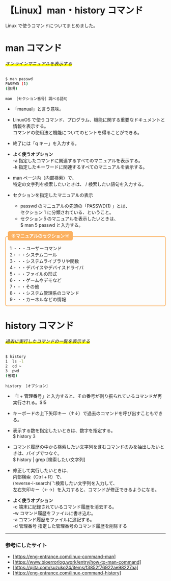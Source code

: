 # 【Linux】man・history コマンド

Linux で使うコマンドについてまとめました。

# man コマンド

###### <span style="background: linear-gradient(transparent 60%, #ffff00 60%);">オンラインマニュアルを表示する</span>

```bash
$ man passwd
PASSWD (1)
(説明)
```

`man ［セクション番号］調べる語句`

- 「manual」と言う意味。
- LinuxOS で使うコマンド、プログラム、機能に関する重要なドキュメントと情報を表示する。<br>
  コマンドの使用法と機能についてのヒントを得ることができる。
- 終了には「q キー」を入力する。

- **よく使うオプション**  
  -a 指定したコマンドに関連するすべてのマニュアルを表示する。  
  -k 指定したキーワードに関連するすべてのマニュアルを表示する。

- man ページ内（内部検索）で、<br>
  特定の文字列を検索したいときは、 / 検索したい語句を入力する。

- セクションを指定したマニュアルの表示
  - passwd のマニュアルの先頭の「PASSWD(1) 」とは、  
    セクション 1 に分類されている、ということ。
  - セクション５のマニュアルを表示したいときは、  
    $ man 5 passwd と入力する。

<div style="height: 12px;"><span style="margin-left: 8px; padding: 6px 10px; background:#FBB161 ; color: #ffffff; font-weight: bold; border-radius: 5px;">☀︎マニュアルのセクション☀︎</span></div>
<div style="border: 2px solid#FBB161 ; padding: 25px 12px 10px; font-size: 1em; border-radius: 5px;">
1 ・・・ユーザーコマンド<br>
2・・・システムコール<br>
3・・・システムライブラリや関数<br>
4・・・デバイスやデバイスドライバ<br>
5・・・ファイルの形式<br>
6・・・ゲームやデモなど<br>
7・・・その他<br>
8・・・システム管理系のコマンド<br>
9・・・カーネルなどの情報<br>

</div>

# history コマンド

###### <span style="background: linear-gradient(transparent 60%, #ffff00 60%);">過去に実行したコマンドの一覧を表示する</span>

```bash
$ history
1  ls -l
2  cd ~
3  pwd
(省略)
```

`history ［オプション］`

- 「! + 管理番号」と入力すると、その番号が割り振られているコマンドが再実行される。$!5
- キーボードの上下矢印キー（↑↓）で過去のコマンドを呼び出すこともできる。

- 表示する数を指定したいときは、数字を指定する。  
  $ history 3

- コマンド履歴の中から検索したい文字列を含むコマンドのみを抽出したいときは、パイプでつなぐ。  
  $ history | grep [検索したい文字列]
- 修正して実行したいときは、  
  内部検索（Ctrl + R）で、  
  (reverse-i-search)`':検索したい文字列を入力して、  
  左右矢印キー（←→）を入力すると、コマンドが修正できるようになる。

- **よく使うオプション**  
  -c 端末に記録されているコマンド履歴を消去する。  
  -w コマンド履歴をファイルに書き込む。  
  -a コマンド履歴をファイルに追記する。  
  -d 管理番号 指定した管理番号のコマンド履歴を削除する

---

### 参考にしたサイト

- [https://eng-entrance.com/linux-command-man]
- [https://www.bioerrorlog.work/entry/how-to-man-command]
- [https://qiita.com/suzuko24/items/f3852f76922ae98227aa]
- [https://eng-entrance.com/linux-command-history]
